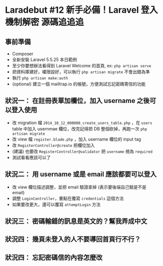 # Laradebut #12 新手必備！Laravel 登入機制解密 源碼追追追

## 事前準備

* Composer
* 全新安裝 Laravel 5.5.25 本日範例
* 至少你要想辦法看得到 Laravel Welcome 的首頁, ex: `php artisan serve`
* 把資料庫建好，權限設好，可以執行 `php artisan migrate` 不會出錯為準
* 執行 `php artisan make:auth`
* (optional) 建立一個 mailtrap.io 的帳號，方便測試忘記密碼寄信的功能

## 狀況一： 在註冊表單加欄位，加入 username 之後可以登入使用

* 改 migration 檔 `2014_10_12_000000_create_users_table.php` ，在 `users` table 中加入 usernmae 欄位，改完記得把 DB 整個砍掉，再跑一次 `php artisan migrate`
* 改 view 檔 `register.blade.php` ，加入 username 欄位的 input tag
* 改 `RegisterController@create` 把欄位加入
* (建議) 也要改 `RegisterController@validator` 把 `username` 視為 `required`
* 測試看看應該可以了

## 狀況二： 用 username 或是 email 應該都要可以登入

* 改 view 欄位描述調整，並把 email 驗證拿掉 (表示要後端自己驗是不是 email)
* 調整 `LoginController`，重點在覆寫 `credentials` 這個方法
* 如果要改更大，還可以覆寫 `attemptLogin` 方法

## 狀況三： 密碼輸錯的訊息是英文的？幫我弄成中文

## 狀況四： 幾頁未登入的人不要導回首頁行不行？

## 狀況四： 忘記密碼信的內容怎麼改
